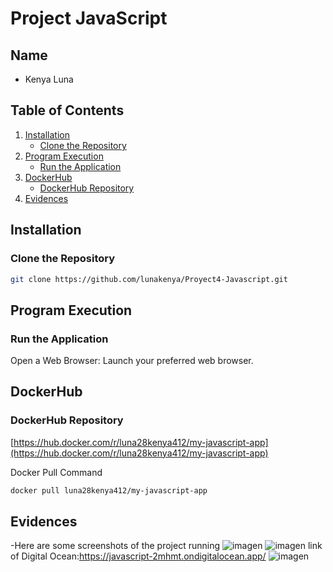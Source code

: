 # Project JavaScript

## Name

- Kenya Luna

## Table of Contents

1. [Installation](#installation)
   - [Clone the Repository](#clone-the-repository)
2. [Program Execution](#program-execution)
   - [Run the Application](#run-the-application)
3. [DockerHub](#dockerhub)
   - [DockerHub Repository](#dockerhub-repository)
4. [Evidences](#evidences)

## Installation
### Clone the Repository

```sh
git clone https://github.com/lunakenya/Proyect4-Javascript.git
```

## Program Execution
### Run the Application

Open a Web Browser: Launch your preferred web browser.


## DockerHub
### DockerHub Repository

[https://hub.docker.com/r/luna28kenya412/my-javascript-app](https://hub.docker.com/r/luna28kenya412/my-javascript-app)

Docker Pull Command
```sh
docker pull luna28kenya412/my-javascript-app
```

## Evidences
-Here are some screenshots of the project running 
![imagen](https://github.com/user-attachments/assets/0682e58e-b96b-40e1-a6ff-d4f808cae234)
![imagen](https://github.com/user-attachments/assets/c19e06cb-f44f-4532-bed1-44f64c0e5f6e)
link of Digital Ocean:https://javascript-2mhmt.ondigitalocean.app/
![imagen](https://github.com/user-attachments/assets/79b0983d-ce3a-47bf-9b72-96957de4ad86)


